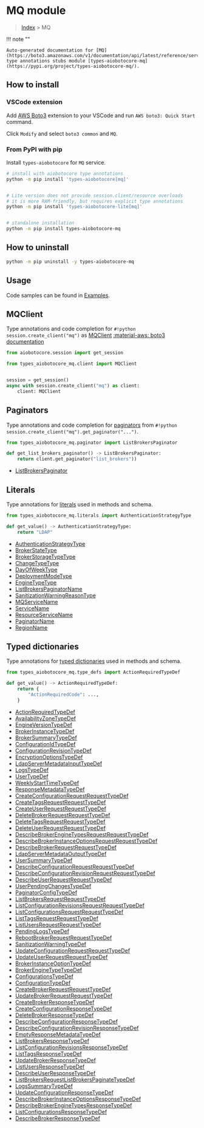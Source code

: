 # MQ module

> [Index](../README.md) > MQ


!!! note ""

    Auto-generated documentation for [MQ](https://boto3.amazonaws.com/v1/documentation/api/latest/reference/services/mq.html#MQ)
    type annotations stubs module [types-aiobotocore-mq](https://pypi.org/project/types-aiobotocore-mq/).

## How to install

### VSCode extension

Add [AWS Boto3](https://marketplace.visualstudio.com/items?itemName=Boto3typed.boto3-ide)
extension to your VSCode and run `AWS boto3: Quick Start` command.

Click `Modify` and select `boto3 common` and `MQ`.

### From PyPI with pip

Install `types-aiobotocore` for `MQ` service.

```bash
# install with aiobotocore type annotations
python -m pip install 'types-aiobotocore[mq]'


# Lite version does not provide session.client/resource overloads
# it is more RAM-friendly, but requires explicit type annotations
python -m pip install 'types-aiobotocore-lite[mq]'


# standalone installation
python -m pip install types-aiobotocore-mq
```



## How to uninstall

```bash
python -m pip uninstall -y types-aiobotocore-mq
```

## Usage

Code samples can be found in [Examples](./usage.md).

## MQClient

Type annotations and code completion for  `#!python session.create_client("mq")` as [MQClient](./client.md)
[:material-aws: boto3 documentation](https://boto3.amazonaws.com/v1/documentation/api/latest/reference/services/mq.html#MQ.Client)

```python title="Usage example"
from aiobotocore.session import get_session

from types_aiobotocore_mq.client import MQClient


session = get_session()
async with session.create_client("mq") as client:
    client: MQClient
```


## Paginators

Type annotations and code completion for
[paginators](./paginators.md)
from `#!python session.create_client("mq").get_paginator("...")`.

```python title="Usage example"
from types_aiobotocore_mq.paginator import ListBrokersPaginator

def get_list_brokers_paginator() -> ListBrokersPaginator:
    return client.get_paginator("list_brokers"))
```

- [ListBrokersPaginator](./paginators.md#listbrokerspaginator)








## Literals

Type annotations for [literals](./literals.md) used in methods and schema.

```python title="Usage example"
from types_aiobotocore_mq.literals import AuthenticationStrategyType

def get_value() -> AuthenticationStrategyType:
    return "LDAP"
```

- [AuthenticationStrategyType](./literals.md#authenticationstrategytype)
- [BrokerStateType](./literals.md#brokerstatetype)
- [BrokerStorageTypeType](./literals.md#brokerstoragetypetype)
- [ChangeTypeType](./literals.md#changetypetype)
- [DayOfWeekType](./literals.md#dayofweektype)
- [DeploymentModeType](./literals.md#deploymentmodetype)
- [EngineTypeType](./literals.md#enginetypetype)
- [ListBrokersPaginatorName](./literals.md#listbrokerspaginatorname)
- [SanitizationWarningReasonType](./literals.md#sanitizationwarningreasontype)
- [MQServiceName](./literals.md#mqservicename)
- [ServiceName](./literals.md#servicename)
- [ResourceServiceName](./literals.md#resourceservicename)
- [PaginatorName](./literals.md#paginatorname)
- [RegionName](./literals.md#regionname)




## Typed dictionaries

Type annotations for [typed dictionaries](./type_defs.md) used in methods and schema.

```python title="Usage example"
from types_aiobotocore_mq.type_defs import ActionRequiredTypeDef

def get_value() -> ActionRequiredTypeDef:
    return {
        "ActionRequiredCode": ...,
    }
```

- [ActionRequiredTypeDef](./type_defs.md#actionrequiredtypedef)
- [AvailabilityZoneTypeDef](./type_defs.md#availabilityzonetypedef)
- [EngineVersionTypeDef](./type_defs.md#engineversiontypedef)
- [BrokerInstanceTypeDef](./type_defs.md#brokerinstancetypedef)
- [BrokerSummaryTypeDef](./type_defs.md#brokersummarytypedef)
- [ConfigurationIdTypeDef](./type_defs.md#configurationidtypedef)
- [ConfigurationRevisionTypeDef](./type_defs.md#configurationrevisiontypedef)
- [EncryptionOptionsTypeDef](./type_defs.md#encryptionoptionstypedef)
- [LdapServerMetadataInputTypeDef](./type_defs.md#ldapservermetadatainputtypedef)
- [LogsTypeDef](./type_defs.md#logstypedef)
- [UserTypeDef](./type_defs.md#usertypedef)
- [WeeklyStartTimeTypeDef](./type_defs.md#weeklystarttimetypedef)
- [ResponseMetadataTypeDef](./type_defs.md#responsemetadatatypedef)
- [CreateConfigurationRequestRequestTypeDef](./type_defs.md#createconfigurationrequestrequesttypedef)
- [CreateTagsRequestRequestTypeDef](./type_defs.md#createtagsrequestrequesttypedef)
- [CreateUserRequestRequestTypeDef](./type_defs.md#createuserrequestrequesttypedef)
- [DeleteBrokerRequestRequestTypeDef](./type_defs.md#deletebrokerrequestrequesttypedef)
- [DeleteTagsRequestRequestTypeDef](./type_defs.md#deletetagsrequestrequesttypedef)
- [DeleteUserRequestRequestTypeDef](./type_defs.md#deleteuserrequestrequesttypedef)
- [DescribeBrokerEngineTypesRequestRequestTypeDef](./type_defs.md#describebrokerenginetypesrequestrequesttypedef)
- [DescribeBrokerInstanceOptionsRequestRequestTypeDef](./type_defs.md#describebrokerinstanceoptionsrequestrequesttypedef)
- [DescribeBrokerRequestRequestTypeDef](./type_defs.md#describebrokerrequestrequesttypedef)
- [LdapServerMetadataOutputTypeDef](./type_defs.md#ldapservermetadataoutputtypedef)
- [UserSummaryTypeDef](./type_defs.md#usersummarytypedef)
- [DescribeConfigurationRequestRequestTypeDef](./type_defs.md#describeconfigurationrequestrequesttypedef)
- [DescribeConfigurationRevisionRequestRequestTypeDef](./type_defs.md#describeconfigurationrevisionrequestrequesttypedef)
- [DescribeUserRequestRequestTypeDef](./type_defs.md#describeuserrequestrequesttypedef)
- [UserPendingChangesTypeDef](./type_defs.md#userpendingchangestypedef)
- [PaginatorConfigTypeDef](./type_defs.md#paginatorconfigtypedef)
- [ListBrokersRequestRequestTypeDef](./type_defs.md#listbrokersrequestrequesttypedef)
- [ListConfigurationRevisionsRequestRequestTypeDef](./type_defs.md#listconfigurationrevisionsrequestrequesttypedef)
- [ListConfigurationsRequestRequestTypeDef](./type_defs.md#listconfigurationsrequestrequesttypedef)
- [ListTagsRequestRequestTypeDef](./type_defs.md#listtagsrequestrequesttypedef)
- [ListUsersRequestRequestTypeDef](./type_defs.md#listusersrequestrequesttypedef)
- [PendingLogsTypeDef](./type_defs.md#pendinglogstypedef)
- [RebootBrokerRequestRequestTypeDef](./type_defs.md#rebootbrokerrequestrequesttypedef)
- [SanitizationWarningTypeDef](./type_defs.md#sanitizationwarningtypedef)
- [UpdateConfigurationRequestRequestTypeDef](./type_defs.md#updateconfigurationrequestrequesttypedef)
- [UpdateUserRequestRequestTypeDef](./type_defs.md#updateuserrequestrequesttypedef)
- [BrokerInstanceOptionTypeDef](./type_defs.md#brokerinstanceoptiontypedef)
- [BrokerEngineTypeTypeDef](./type_defs.md#brokerenginetypetypedef)
- [ConfigurationsTypeDef](./type_defs.md#configurationstypedef)
- [ConfigurationTypeDef](./type_defs.md#configurationtypedef)
- [CreateBrokerRequestRequestTypeDef](./type_defs.md#createbrokerrequestrequesttypedef)
- [UpdateBrokerRequestRequestTypeDef](./type_defs.md#updatebrokerrequestrequesttypedef)
- [CreateBrokerResponseTypeDef](./type_defs.md#createbrokerresponsetypedef)
- [CreateConfigurationResponseTypeDef](./type_defs.md#createconfigurationresponsetypedef)
- [DeleteBrokerResponseTypeDef](./type_defs.md#deletebrokerresponsetypedef)
- [DescribeConfigurationResponseTypeDef](./type_defs.md#describeconfigurationresponsetypedef)
- [DescribeConfigurationRevisionResponseTypeDef](./type_defs.md#describeconfigurationrevisionresponsetypedef)
- [EmptyResponseMetadataTypeDef](./type_defs.md#emptyresponsemetadatatypedef)
- [ListBrokersResponseTypeDef](./type_defs.md#listbrokersresponsetypedef)
- [ListConfigurationRevisionsResponseTypeDef](./type_defs.md#listconfigurationrevisionsresponsetypedef)
- [ListTagsResponseTypeDef](./type_defs.md#listtagsresponsetypedef)
- [UpdateBrokerResponseTypeDef](./type_defs.md#updatebrokerresponsetypedef)
- [ListUsersResponseTypeDef](./type_defs.md#listusersresponsetypedef)
- [DescribeUserResponseTypeDef](./type_defs.md#describeuserresponsetypedef)
- [ListBrokersRequestListBrokersPaginateTypeDef](./type_defs.md#listbrokersrequestlistbrokerspaginatetypedef)
- [LogsSummaryTypeDef](./type_defs.md#logssummarytypedef)
- [UpdateConfigurationResponseTypeDef](./type_defs.md#updateconfigurationresponsetypedef)
- [DescribeBrokerInstanceOptionsResponseTypeDef](./type_defs.md#describebrokerinstanceoptionsresponsetypedef)
- [DescribeBrokerEngineTypesResponseTypeDef](./type_defs.md#describebrokerenginetypesresponsetypedef)
- [ListConfigurationsResponseTypeDef](./type_defs.md#listconfigurationsresponsetypedef)
- [DescribeBrokerResponseTypeDef](./type_defs.md#describebrokerresponsetypedef)

